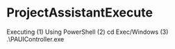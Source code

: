 # ProjectAssistantExecute

Executing
(1) Using PowerShell
(2) cd Exec/Windows
(3) .\PAUIController.exe
